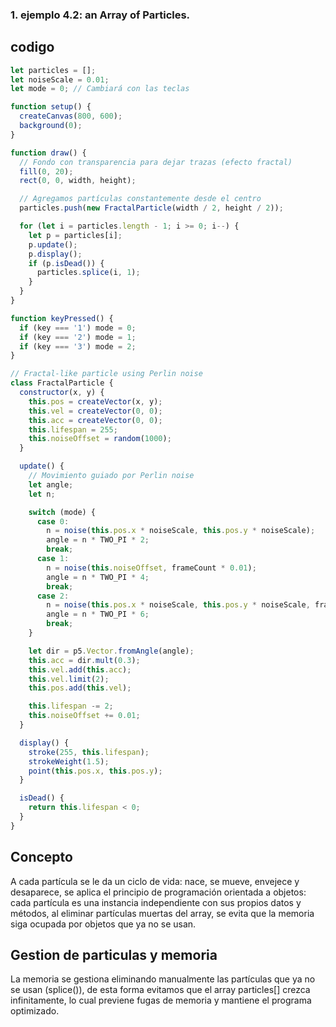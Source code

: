 ### 1. ejemplo 4.2: an Array of Particles.

## codigo

```js
let particles = [];
let noiseScale = 0.01;
let mode = 0; // Cambiará con las teclas

function setup() {
  createCanvas(800, 600);
  background(0);
}

function draw() {
  // Fondo con transparencia para dejar trazas (efecto fractal)
  fill(0, 20);
  rect(0, 0, width, height);

  // Agregamos partículas constantemente desde el centro
  particles.push(new FractalParticle(width / 2, height / 2));

  for (let i = particles.length - 1; i >= 0; i--) {
    let p = particles[i];
    p.update();
    p.display();
    if (p.isDead()) {
      particles.splice(i, 1);
    }
  }
}

function keyPressed() {
  if (key === '1') mode = 0;
  if (key === '2') mode = 1;
  if (key === '3') mode = 2;
}

// Fractal-like particle using Perlin noise
class FractalParticle {
  constructor(x, y) {
    this.pos = createVector(x, y);
    this.vel = createVector(0, 0);
    this.acc = createVector(0, 0);
    this.lifespan = 255;
    this.noiseOffset = random(1000);
  }

  update() {
    // Movimiento guiado por Perlin noise
    let angle;
    let n;

    switch (mode) {
      case 0:
        n = noise(this.pos.x * noiseScale, this.pos.y * noiseScale);
        angle = n * TWO_PI * 2;
        break;
      case 1:
        n = noise(this.noiseOffset, frameCount * 0.01);
        angle = n * TWO_PI * 4;
        break;
      case 2:
        n = noise(this.pos.x * noiseScale, this.pos.y * noiseScale, frameCount * 0.01);
        angle = n * TWO_PI * 6;
        break;
    }

    let dir = p5.Vector.fromAngle(angle);
    this.acc = dir.mult(0.3);
    this.vel.add(this.acc);
    this.vel.limit(2);
    this.pos.add(this.vel);

    this.lifespan -= 2;
    this.noiseOffset += 0.01;
  }

  display() {
    stroke(255, this.lifespan);
    strokeWeight(1.5);
    point(this.pos.x, this.pos.y);
  }

  isDead() {
    return this.lifespan < 0;
  }
}
```

## Concepto

A cada partícula se le da un ciclo de vida: nace, se mueve, envejece y desaparece, se aplica el principio de programación orientada a objetos: cada partícula es una instancia independiente con sus propios datos y métodos, al eliminar partículas muertas del array, se evita que la memoria siga ocupada por objetos que ya no se usan.

## Gestion de particulas y memoria

La memoria se gestiona eliminando manualmente las partículas que ya no se usan (splice()), de esta forma evitamos que el array particles[] crezca infinitamente, lo cual previene fugas de memoria y mantiene el programa optimizado.
